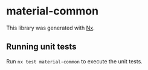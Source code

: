# material-common

This library was generated with [Nx](https://nx.dev).

## Running unit tests

Run `nx test material-common` to execute the unit tests.
